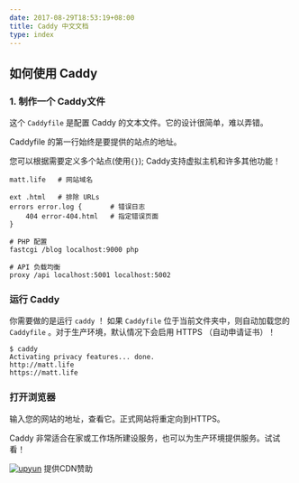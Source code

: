 ```yaml
---
date: 2017-08-29T18:53:19+08:00
title: Caddy 中文文档
type: index
---
```


## 如何使用  Caddy

### 1. 制作一个 Caddy文件

这个 `Caddyfile` 是配置 Caddy 的文本文件。它的设计很简单，难以弄错。

Caddyfile 的第一行始终是要提供的站点的地址。

您可以根据需要定义多个站点(使用`{}`); Caddy支持虚拟主机和许多其他功能！

```
matt.life   # 网站域名

ext .html   # 排除 URLs
errors error.log {       # 错误日志
    404 error-404.html   # 指定错误页面
}

# PHP 配置
fastcgi /blog localhost:9000 php

# API 负载均衡
proxy /api localhost:5001 localhost:5002

```
### 运行 Caddy

你需要做的是运行 `caddy` ！ 如果 `Caddyfile` 位于当前文件夹中，则自动加载您的`Caddyfile` 。对于生产环境，默认情况下会启用 HTTPS （自动申请证书）！

```
$ caddy
Activating privacy features... done.
http://matt.life
https://matt.life

```

### 打开浏览器

输入您的网站的地址，查看它。正式网站将重定向到HTTPS。

Caddy 非常适合在家或工作场所建设服务，也可以为生产环境提供服务。试试看！



[![upyun](https://www.notadd.com/src/upyun.svg "又拍云")](https://console.upyun.com/register/?invite=r17EYO3BW) 提供CDN赞助